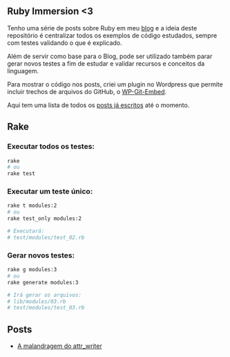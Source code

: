 Ruby Immersion <3
--------

Tenho uma série de posts sobre Ruby em meu [blog](#posts) e a ideia deste repositório é centralizar todos os exemplos de código estudados, sempre com testes validando o que é explicado.

Além de servir como base para o Blog, pode ser utilizado também parar gerar novos testes a fim de estudar e validar recursos e conceitos da linguagem.

Para mostrar o código nos posts, criei um plugin no Wordpress que permite incluir trechos de arquivos do GitHub, o  [WP-Git-Embed](https://github.com/gbaptista/wp-git-embed).

Aqui tem uma lista de todos os [posts já escritos](#posts) até o momento.


Rake
--------

### Executar todos os testes:
```bash
rake
# ou
rake test
```

### Executar um teste único:
```bash
rake t modules:2
# ou
rake test_only modules:2

# Executará:
# test/modules/test_02.rb
```

### Gerar novos testes:
```bash
rake g modules:3
# ou
rake generate modules:3

# Irá gerar os arquivos:
# lib/modules/03.rb
# test/modules/test_03.rb
```

Posts
--------

* [A malandragem do attr_writer](http://gbaptista.com/2013/02/07/a-malandragem-do-attr_writer/)
